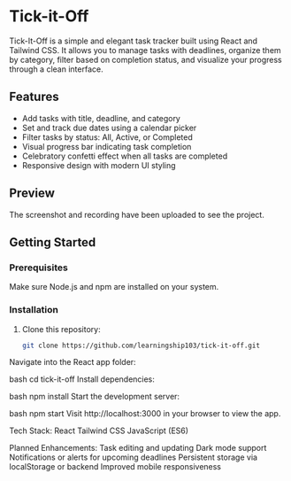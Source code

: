 # Tick-it-Off

Tick-It-Off is a simple and elegant task tracker built using React and Tailwind CSS. It allows you to manage tasks with deadlines, organize them by category, filter based on completion status, and visualize your progress through a clean interface.

## Features

- Add tasks with title, deadline, and category
- Set and track due dates using a calendar picker
- Filter tasks by status: All, Active, or Completed
- Visual progress bar indicating task completion
- Celebratory confetti effect when all tasks are completed
- Responsive design with modern UI styling

## Preview

The screenshot and recording have been uploaded to see the project.

## Getting Started

### Prerequisites

Make sure Node.js and npm are installed on your system.

### Installation

1. Clone this repository:

   ```bash
   git clone https://github.com/learningship103/tick-it-off.git
Navigate into the React app folder:

bash
cd tick-it-off
Install dependencies:

bash
npm install
Start the development server:

bash
npm start
Visit http://localhost:3000 in your browser to view the app.

Tech Stack:
React
Tailwind CSS
JavaScript (ES6)

Planned Enhancements:
Task editing and updating
Dark mode support
Notifications or alerts for upcoming deadlines
Persistent storage via localStorage or backend
Improved mobile responsiveness

